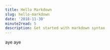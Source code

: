 ```yaml
---
title: Hello Markdown
slug: hello-markdown
date: '2018-11-30'
minute2read: 5
description: Get started with markdown syntax
---
```

aye aye